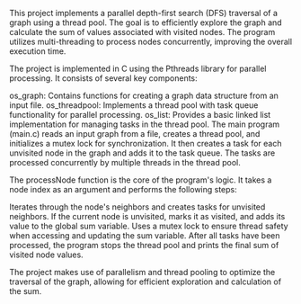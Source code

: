 This project implements a parallel depth-first search (DFS) traversal of a graph using a thread pool. The goal is to efficiently explore the graph and calculate the sum of values associated with visited nodes. The program utilizes multi-threading to process nodes concurrently, improving the overall execution time.

The project is implemented in C using the Pthreads library for parallel processing. It consists of several key components:

os_graph: Contains functions for creating a graph data structure from an input file.
os_threadpool: Implements a thread pool with task queue functionality for parallel processing.
os_list: Provides a basic linked list implementation for managing tasks in the thread pool.
The main program (main.c) reads an input graph from a file, creates a thread pool, and initializes a mutex lock for synchronization. It then creates a task for each unvisited node in the graph and adds it to the task queue. The tasks are processed concurrently by multiple threads in the thread pool.

The processNode function is the core of the program's logic. It takes a node index as an argument and performs the following steps:

Iterates through the node's neighbors and creates tasks for unvisited neighbors.
If the current node is unvisited, marks it as visited, and adds its value to the global sum variable.
Uses a mutex lock to ensure thread safety when accessing and updating the sum variable.
After all tasks have been processed, the program stops the thread pool and prints the final sum of visited node values.

The project makes use of parallelism and thread pooling to optimize the traversal of the graph, allowing for efficient exploration and calculation of the sum.



